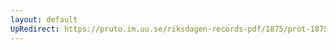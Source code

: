 ```yaml
---
layout: default
UpRedirect: https://pruto.im.uu.se/riksdagen-records-pdf/1875/prot-1875--ak--045/prot-1875--ak--045_008.pdf
---
```

